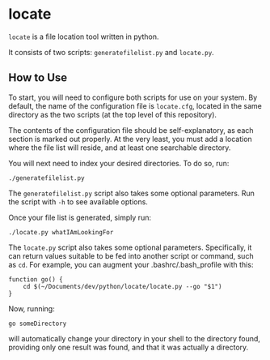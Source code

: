 locate
======

`locate` is a file location tool written in python.

It consists of two scripts: `generatefilelist.py` and `locate.py`.

How to Use
----------

To start, you will need to configure both scripts for use on your system. By default, the name of the configuration file is `locate.cfg`, located in the same directory as the two scripts (at the top level of this repository).

The contents of the configuration file should be self-explanatory, as each section is marked out properly. At the very least, you must add a location where the file list will reside, and at least one searchable directory.

You will next need to index your desired directories. To do so, run:

	./generatefilelist.py

The `generatefilelist.py` script also takes some optional parameters. Run the script with `-h` to see available options.

Once your file list is generated, simply run:

	./locate.py whatIAmLookingFor

The `locate.py` script also takes some optional parameters. Specifically, it can return values suitable to be fed into another script or command, such as `cd`. For example, you can augment your .bashrc/.bash_profile with this:

	function go() {
		cd $(~/Documents/dev/python/locate/locate.py --go "$1")
	}

Now, running:

	go someDirectory

will automatically change your directory in your shell to the directory found, providing only one result was found, and that it was actually a directory.
